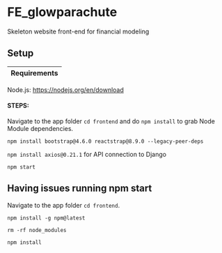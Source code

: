 # FE_glowparachute
Skeleton website front-end for financial modeling

## Setup
Requirements |
------------ |
Node.js: https://nodejs.org/en/download

#### STEPS: 
Navigate to the app folder `cd frontend` and do `npm install` to grab Node Module dependencies.

`npm install bootstrap@4.6.0 reactstrap@8.9.0 --legacy-peer-deps`

`npm install axios@0.21.1` for API connection to Django

`npm start`

## Having issues running npm start
Navigate to the app folder `cd frontend`.

`npm install -g npm@latest`

`rm -rf node_modules`

`npm install`
